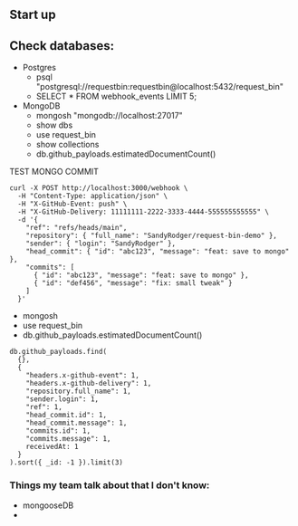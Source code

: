 ## Start up

## Check databases:

- Postgres
  - psql "postgresql://requestbin:requestbin@localhost:5432/request_bin"
  - SELECT * FROM webhook_events LIMIT 5;
- MongoDB
  - mongosh "mongodb://localhost:27017"
  - show dbs
  - use request_bin
  - show collections
  - db.github_payloads.estimatedDocumentCount()

TEST MONGO COMMIT
```
curl -X POST http://localhost:3000/webhook \
  -H "Content-Type: application/json" \
  -H "X-GitHub-Event: push" \
  -H "X-GitHub-Delivery: 11111111-2222-3333-4444-555555555555" \
  -d '{
    "ref": "refs/heads/main",
    "repository": { "full_name": "SandyRodger/request-bin-demo" },
    "sender": { "login": "SandyRodger" },
    "head_commit": { "id": "abc123", "message": "feat: save to mongo" },
    "commits": [
      { "id": "abc123", "message": "feat: save to mongo" },
      { "id": "def456", "message": "fix: small tweak" }
    ]
  }'
```
- mongosh
- use request_bin
- db.github_payloads.estimatedDocumentCount()
```
db.github_payloads.find(
  {},
  {
    "headers.x-github-event": 1,
    "headers.x-github-delivery": 1,
    "repository.full_name": 1,
    "sender.login": 1,
    "ref": 1,
    "head_commit.id": 1,
    "head_commit.message": 1,
    "commits.id": 1,
    "commits.message": 1,
    receivedAt: 1
  }
).sort({ _id: -1 }).limit(3)
```

### Things my team talk about that I don't know:

- mongooseDB
- 
